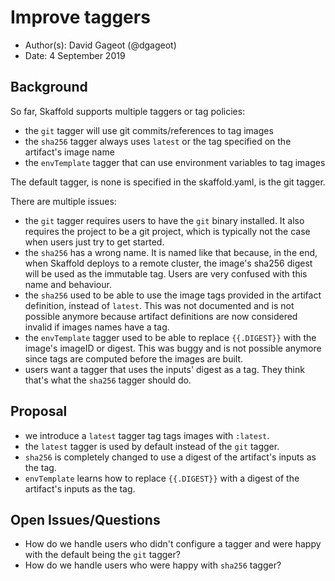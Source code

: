# Improve taggers

* Author(s): David Gageot (@dgageot)
* Date: 4 September 2019

## Background

So far, Skaffold supports multiple taggers or tag policies:

 + the `git` tagger will use git commits/references to tag images
 + the `sha256` tagger always uses `latest` or the tag specified on the artifact's image name
 + the `envTemplate` tagger that can use environment variables to tag images

The default tagger, is none is specified in the skaffold.yaml, is the git tagger.

There are multiple issues:

 + the `git` tagger requires users to have the `git` binary installed. It also requires
   the project to be a git project, which is typically not the case when users just try
   to get started.
 + the `sha256` has a wrong name. It is named like that because, in the end, when Skaffold
   deploys to a remote cluster, the image's sha256 digest will be used as the immutable tag.
   Users are very confused with this name and behaviour.
 + the `sha256` used to be able to use the image tags provided in the artifact definition,
   instead of `latest`. This was not documented and is not possible anymore because artifact
   definitions are now considered invalid if images names have a tag.
 + the `envTemplate` tagger used to be able to replace `{{.DIGEST}}` with the image's imageID
   or digest. This was buggy and is not possible anymore since tags are computed before the
   images are built.
 + users want a tagger that uses the inputs' digest as a tag. They think that's what the
   `sha256` tagger should do.
   
## Proposal

 + we introduce a `latest` tagger tag tags images with `:latest`.
 + the `latest` tagger is used by default instead of the `git` tagger.
 + `sha256` is completely changed to use a digest of the artifact's inputs as the tag.
 + `envTemplate` learns how to replace `{{.DIGEST}}` with a digest of the artifact's
    inputs as the tag.

## Open Issues/Questions

 + How do we handle users who didn't configure a tagger and were happy with the default
   being the `git` tagger?
 + How do we handle users who were happy with `sha256` tagger?
